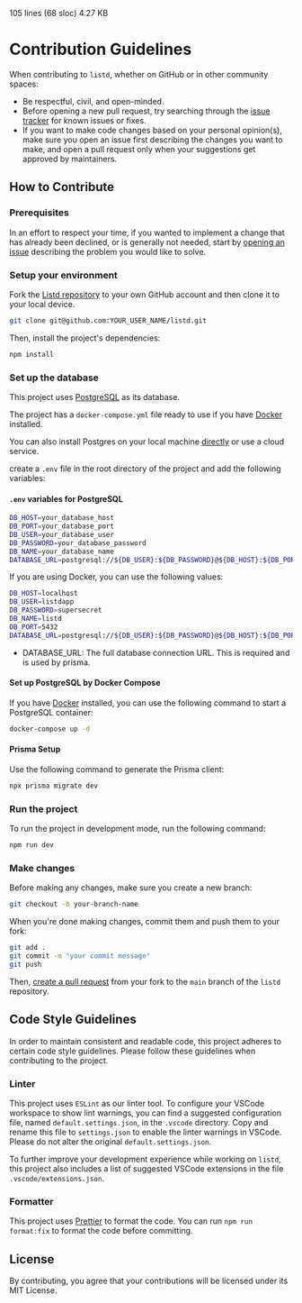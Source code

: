 105 lines (68 sloc) 4.27 KB

# Contribution Guidelines

When contributing to `listd`, whether on GitHub or in other community spaces:

- Be respectful, civil, and open-minded.
- Before opening a new pull request, try searching through the [issue tracker](https://github.com/CodingGarden/listd/issuess) for known issues or fixes.
- If you want to make code changes based on your personal opinion(s), make sure you open an issue first describing the changes you want to make, and open a pull request only when your suggestions get approved by maintainers.

## How to Contribute

### Prerequisites

In an effort to respect your time, if you wanted to implement a change that has already been declined, or is generally not needed, start by [opening an issue](https://github.com/CodingGarden/listd/issues/new) describing the problem you would like to solve.

### Setup your environment

Fork the [Listd repository](https://github.com/CodingGarden/listd) to your own GitHub account and then clone it to your local device.

```bash
git clone git@github.com:YOUR_USER_NAME/listd.git
```

Then, install the project's dependencies:

```bash
npm install
```

### Set up the database

This project uses [PostgreSQL](https://www.postgresql.org/) as its database.

The project has a `docker-compose.yml` file ready to use if you have [Docker](https://www.docker.com/) installed.

You can also install Postgres on your local machine [directly](https://www.prisma.io/dataguide/postgresql/setting-up-a-local-postgresql-database) or use a cloud service.

create a `.env` file in the root directory of the project and add the following variables:

#### `.env` variables for PostgreSQL

```bash
DB_HOST=your_database_host
DB_PORT=your_database_port
DB_USER=your_database_user
DB_PASSWORD=your_database_password
DB_NAME=your_database_name
DATABASE_URL=postgresql://${DB_USER}:${DB_PASSWORD}@${DB_HOST}:${DB_PORT}/${DB_NAME}
```

If you are using Docker, you can use the following values:

```bash
DB_HOST=localhost
DB_USER=listdapp
DB_PASSWORD=supersecret
DB_NAME=listd
DB_PORT=5432
DATABASE_URL=postgresql://${DB_USER}:${DB_PASSWORD}@${DB_HOST}:${DB_PORT}/${DB_NAME}
```

- DATABASE_URL: The full database connection URL. This is required and is used by prisma.

#### Set up PostgreSQL by Docker Compose

If you have [Docker](https://www.docker.com/) installed, you can use the following command to start a PostgreSQL container:

```bash
docker-compose up -d
```

#### Prisma Setup

Use the following command to generate the Prisma client:

```bash
npx prisma migrate dev
```

### Run the project

To run the project in development mode, run the following command:

```bash
npm run dev
```

### Make changes

Before making any changes, make sure you create a new branch:

```bash
git checkout -b your-branch-name
```

When you're done making changes, commit them and push them to your fork:

```bash
git add .
git commit -m "your commit message"
git push
```

Then, [create a pull request](https://github.com/CodingGarden/listd/pulls)
from your fork to the `main` branch of the `listd` repository.

## Code Style Guidelines

In order to maintain consistent and readable code, this project adheres to certain code style guidelines. Please follow these guidelines when contributing to the project.

### Linter

This project uses `ESLint` as our linter tool. To configure your VSCode workspace to show lint warnings, you can find a suggested configuration file, named `default.settings.json`, in the `.vscode` directory. Copy and rename this file to `settings.json` to enable the linter warnings in VSCode. Please do not alter the original `default.settings.json`.

To further improve your development experience while working on `listd`, this project also includes a list of suggested VSCode extensions in the file `.vscode/extensions.json`.

### Formatter
This project uses [Prettier](https://prettier.io/) to format the code. You can run `npm run format:fix` to format the code before committing.

<!-- TODO: setup eslint -->
<!-- TODO: setup github actions to run linter -->
<!-- TODO: setup pre-commit hooks to run linter -->

## License

By contributing, you agree that your contributions will be licensed under its MIT License.
